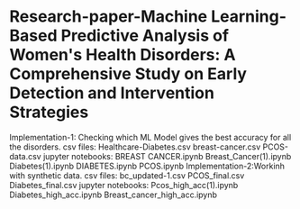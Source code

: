 # Research-paper-Machine Learning-Based Predictive Analysis of Women's Health Disorders: A Comprehensive Study on Early Detection and Intervention Strategies
Implementation-1: Checking which ML Model gives the best accuracy for all the disorders.
csv files:
    Healthcare-Diabetes.csv
    breast-cancer.csv
    PCOS-data.csv
jupyter notebooks:
    BREAST CANCER.ipynb
    Breast_Cancer(1).ipynb
    Diabetes(1).ipynb
    DIABETES.ipynb
    PCOS.ipynb
Implementation-2:Workinh with synthetic data.
csv files:
   bc_updated-1.csv
   PCOS_final.csv
   Diabetes_final.csv
jupyter notebooks:
   Pcos_high_acc(1).ipynb
   Diabetes_high_acc.ipynb
   Breast_cancer_high_acc.ipynb

